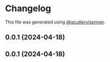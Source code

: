 # Changelog

This file was generated using [@jscutlery/semver](https://github.com/jscutlery/semver).

## 0.0.1 (2024-04-18)

## 0.0.1 (2024-04-18)
